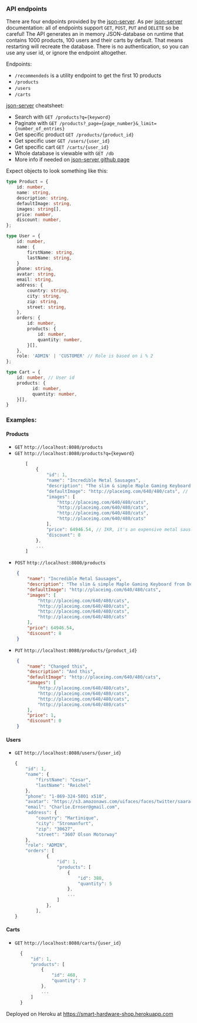 ### API endpoints
There are four endpoints provided by the [json-server](https://github.com/typicode/json-server). As per [json-server](https://github.com/typicode/json-server) documentation:
all of endpoints support `GET`, `POST`, `PUT` and `DELETE` so be careful!
The API generates an in memory JSON-database on runtime that contains 1000 products, 100 users and their carts by default. That
means restarting will recreate the database. There is no authentication, so you can use any user id, or ignore the endpoint
altogether.

Endpoints:
- `/recommendeds` is a utility endpoint to get the first 10 products
- `/products`
- `/users`
- `/carts`

[json-server](https://github.com/typicode/json-server) cheatsheet:
- Search with `GET /products?q={keyword}`
- Paginate with `GET /products?_page={page_number}&_limit={number_of_entries}`
- Get specific product `GET /products/{product_id}`
- Get specific user `GET /users/{user_id}`
- Get specific cart `GET /carts/{user_id}`
- Whole database is viewable with `GET /db`
- More info if needed on [json-server github page](https://github.com/typicode/json-server)

Expect objects to look something like this:

```typescript
type Product = {
    id: number,
    name: string,
    description: string,
    defaultImage: string,
    images: string[],
    price: number,
    discount: number,
};

type User = {
    id: number,
    name: {
        firstName: string,
        lastName: string,
    }
    phone: string,
    avatar: string,
    email: string,
    address: {
        country: string,
        city: string,
        zip: string,
        street: string,
    },
    orders: {
        id: number,
        products: {
            id: number,
            quantity: number,
        }[],
    },
    role: 'ADMIN' | 'CUSTOMER' // Role is based on i % 2
};

type Cart = {
    id: number, // User id
    products: {
          id: number,
          quantity: number,
    }[],
}
```

### Examples:

#### Products
- `GET` `http://localhost:8080/products`
- `GET` `http://localhost:8080/products?q={keyword}`
  ```javascript
      [
          {
              "id": 1,
              "name": "Incredible Metal Sausages",
              "description": "The slim & simple Maple Gaming Keyboard from Dev Byte comes with a sleek body and 7- Color RGB LED Back-lighting for smart functionality",
              "defaultImage": "http://placeimg.com/640/480/cats", // Unfortunately faker.js doesn't support dogs...
              "images": [
                  "http://placeimg.com/640/480/cats",
                  "http://placeimg.com/640/480/cats",
                  "http://placeimg.com/640/480/cats",
                  "http://placeimg.com/640/480/cats"
              ],
              "price": 64946.54, // IKR, it's an expensive metal sausage!
              "discount": 8
          },
          ...
      ]
  ```
- `POST` `http://localhost:8080/products`
```json
    {
        "name": "Incredible Metal Sausages",
        "description": "The slim & simple Maple Gaming Keyboard from Dev Byte comes with a sleek body and 7- Color RGB LED Back-lighting for smart functionality",
        "defaultImage": "http://placeimg.com/640/480/cats",
        "images": [
            "http://placeimg.com/640/480/cats",
            "http://placeimg.com/640/480/cats",
            "http://placeimg.com/640/480/cats",
            "http://placeimg.com/640/480/cats"
        ],
        "price": 64946.54,
        "discount": 8
    }
```
- `PUT` `http://localhost:8080/products/{product_id}`
```json
    {
        "name": "Changed this",
        "description": "And this",
        "defaultImage": "http://placeimg.com/640/480/cats",
        "images": [
            "http://placeimg.com/640/480/cats",
            "http://placeimg.com/640/480/cats",
            "http://placeimg.com/640/480/cats",
            "http://placeimg.com/640/480/cats"
        ],
        "price": 1,
        "discount": 0
    }
```
#### Users
- `GET` `http://localhost:8080/users/{user_id}`
    ```javascript
    {
        "id": 1,
        "name": {
            "firstName": "Cesar",
            "lastName": "Reichel"
        },
        "phone": "1-869-324-5801 x510",
        "avatar": "https://s3.amazonaws.com/uifaces/faces/twitter/saarabpreet/128.jpg",
        "email": "Charlie.Ernser@gmail.com",
        "address": {
            "country": "Martinique",
            "city": "Stromanfurt",
            "zip": "30627",
            "street": "3607 Olson Motorway"
        },
        "role": "ADMIN",
        "orders": [
                {
                    "id": 1,
                    "products": [
                        {
                            "id": 388,
                            "quantity": 5
                        },
                        ...
                    ]
                },
            ],
    }

    ```
#### Carts
- `GET` `http://localhost:8080/carts/{user_id}`
    ```javascript
      {
          "id": 1,
          "products": [
              {
                  "id": 468,
                  "quantity": 7
              },
              ...
          ]
      }
    ```
Deployed on Heroku at https://smart-hardware-shop.herokuapp.com

